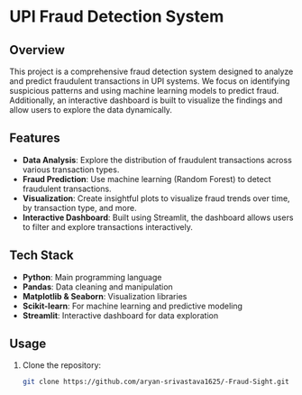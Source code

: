 # UPI Fraud Detection System

## Overview

This project is a comprehensive fraud detection system designed to analyze and predict fraudulent transactions in UPI systems. We focus on identifying suspicious patterns and using machine learning models to predict fraud. Additionally, an interactive dashboard is built to visualize the findings and allow users to explore the data dynamically.

## Features

- **Data Analysis**: Explore the distribution of fraudulent transactions across various transaction types.
- **Fraud Prediction**: Use machine learning (Random Forest) to detect fraudulent transactions.
- **Visualization**: Create insightful plots to visualize fraud trends over time, by transaction type, and more.
- **Interactive Dashboard**: Built using Streamlit, the dashboard allows users to filter and explore transactions interactively.

## Tech Stack

- **Python**: Main programming language
- **Pandas**: Data cleaning and manipulation
- **Matplotlib & Seaborn**: Visualization libraries
- **Scikit-learn**: For machine learning and predictive modeling
- **Streamlit**: Interactive dashboard for data exploration

## Usage

1. Clone the repository:
   ```bash
   git clone https://github.com/aryan-srivastava1625/-Fraud-Sight.git

